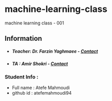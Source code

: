 # machine-learning-class

machine learning class - 001

## Information

- ##### Teacher: Dr. Farzin Yaghmaee - [Contact](mailto:f_yaghmaee@semnan.ac.ir)
- ##### TA : Amir Shokri - [Contact](mailto:amirshokri@semnan.ac.ir)

### Student Info :

- Full name : Atefe Mahmoudi
- github id : atefemahmoudi94
